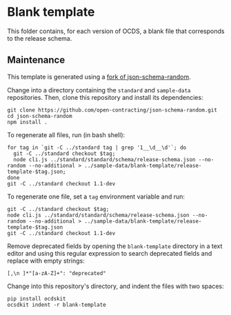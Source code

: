 # Blank template

This folder contains, for each version of OCDS, a blank file that corresponds to the release schema.

## Maintenance

This template is generated using a [fork of json-schema-random](https://github.com/open-contracting/json-schema-random).

Change into a directory containing the `standard` and `sample-data` repositories. Then, clone this repository and install its dependencies:

```shell
git clone https://github.com/open-contracting/json-schema-random.git
cd json-schema-random
npm install .
```

To regenerate all files, run (in bash shell):

```shell
for tag in `git -C ../standard tag | grep '1__\d__\d'`; do
  git -C ../standard checkout $tag;
  node cli.js ../standard/standard/schema/release-schema.json --no-random --no-additional > ../sample-data/blank-template/release-template-$tag.json;
done
git -C ../standard checkout 1.1-dev
```

To regenerate one file, set a `tag` environment variable and run:

```shell
git -C ../standard checkout $tag;
node cli.js ../standard/standard/schema/release-schema.json --no-random --no-additional > ../sample-data/blank-template/release-template-$tag.json
git -C ../standard checkout 1.1-dev
```

Remove deprecated fields by opening the `blank-template` directory in a text editor and using this regular expression to search deprecated fields and replace with empty strings:

```text
[,\n ]*"[a-zA-Z]+": "deprecated"
```

Change into this repository's directory, and indent the files with two spaces:

```shell
pip install ocdskit
ocsdkit indent -r blank-template
```
